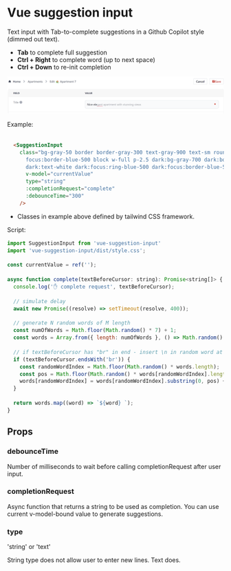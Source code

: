 # Vue suggestion input

Text input with Tab-to-complete suggestions in a Github Copilot style (dimmed out text).

* **Tab** to complete full suggestion
* **Ctrl + Right** to complete word (up to next space)
* **Ctrl + Down** to re-init completion

![alt text](image.png)


Example:

```html

  <SuggestionInput 
    class="bg-gray-50 border border-gray-300 text-gray-900 text-sm rounded-lg focus:ring-blue-500 
      focus:border-blue-500 block w-full p-2.5 dark:bg-gray-700 dark:border-gray-600 dark:placeholder-gray-400
      dark:text-white dark:focus:ring-blue-500 dark:focus:border-blue-500 whitespace-normal"
      v-model="currentValue"
      type="string"
      :completionRequest="complete"
      :debounceTime="300"
    />

```

* Classes in example above defined by tailwind CSS framework.

Script:

```javascript
import SuggestionInput from 'vue-suggestion-input'
import 'vue-suggestion-input/dist/style.css';

const currentValue = ref('');

async function complete(textBeforeCursor: string): Promise<string[]> {
  console.log('✋ complete request', textBeforeCursor);

  // simulate delay
  await new Promise((resolve) => setTimeout(resolve, 400));

  // generate N random words of M length
  const numOfWords = Math.floor(Math.random() * 7) + 1;
  const words = Array.from({ length: numOfWords }, () => Math.random().toString(36).substring(2, 15));

  // if textBeforeCursor has "br" in end - insert \n in random word at random place
  if (textBeforeCursor.endsWith('br')) {
    const randomWordIndex = Math.floor(Math.random() * words.length);
    const pos = Math.floor(Math.random() * words[randomWordIndex].length);
    words[randomWordIndex] = words[randomWordIndex].substring(0, pos) + '\n' + words[randomWordIndex].substring(pos);
  }

  return words.map((word) => `${word} `);
}

```


## Props

### debounceTime

Number of milliseconds to wait before calling completionRequest after user input.

### completionRequest

Async function that returns a string to be used as completion. You can use current v-model-bound value to generate suggestions.

### type

'string' or 'text'

String type does not allow user to enter new lines. Text does.